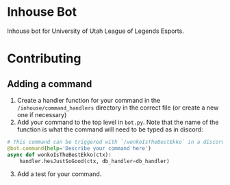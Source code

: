 # Inhouse Bot
Inhouse bot for University of Utah League of Legends Esports.

# Contributing
## Adding a command
1. Create a handler function for your command in the `/inhouse/command_handlers` directory in the correct file (or create a new one if necessary)
2. Add your command to the top level in `bot.py`. Note that the name of the function is what the command will need to be typed as in discord:
```python
# This command can be triggered with `/wonkoIsTheBestEkko` in a discord channel
@bot.command(help='Describe your command here')
async def wonkoIsTheBestEkko(ctx):
    handler.hesJustSoGood(ctx, db_handler=db_handler)
```
3. Add a test for your command.